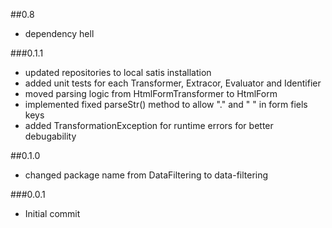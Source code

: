 ##0.8

 - dependency hell

###0.1.1

 - updated repositories to local satis installation
 - added unit tests for each Transformer, Extracor, Evaluator and Identifier
 - moved parsing logic from HtmlFormTransformer to HtmlForm
 - implemented fixed parseStr() method to allow "." and " " in form fiels keys
 - added TransformationException for runtime errors for better debugability

##0.1.0

 - changed package name from DataFiltering to data-filtering

###0.0.1

- Initial commit